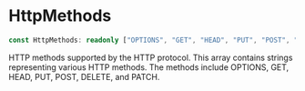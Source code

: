 # HttpMethods

```ts
const HttpMethods: readonly ["OPTIONS", "GET", "HEAD", "PUT", "POST", "DELETE", "PATCH"];
```

HTTP methods supported by the HTTP protocol.
This array contains strings representing various HTTP methods.
The methods include OPTIONS, GET, HEAD, PUT, POST, DELETE, and PATCH.
